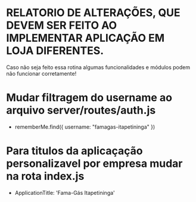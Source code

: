 # RELATORIO DE ALTERAÇÕES, QUE DEVEM SER FEITO AO IMPLEMENTAR APLICAÇÃO EM LOJA DIFERENTES.
Caso não seja feito essa rotina algumas funcionalidades e módulos podem não funcionar corretamente!

# Mudar filtragem do username ao arquivo server/routes/auth.js
- rememberMe.find({ username: "famagas-itapetininga" })

# Para titulos da aplicaçação personalizavel por empresa mudar na rota index.js
- ApplicationTitle: 'Fama-Gás Itapetininga'
